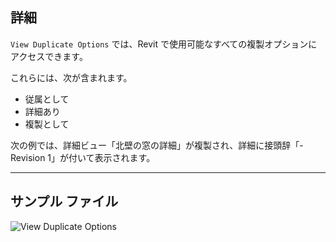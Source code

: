 ## 詳細
`View Duplicate Options` では、Revit で使用可能なすべての複製オプションにアクセスできます。

これらには、次が含まれます。
- 従属として
- 詳細あり
- 複製として

次の例では、詳細ビュー「北壁の窓の詳細」が複製され、詳細に接頭辞「-Revision 1」が付いて表示されます。
___
## サンプル ファイル

![View Duplicate Options](./DSRevitNodesUI.ViewDuplicateOptions_img.jpg)
